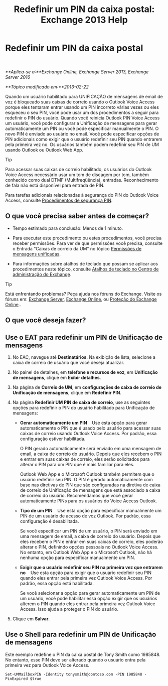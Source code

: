 ﻿---
title: 'Redefinir um PIN da caixa postal: Exchange 2013 Help'
TOCTitle: Redefinir um PIN da caixa postal
ms:assetid: bf07e6e7-01d2-4933-bff5-c615cc21a480
ms:mtpsurl: https://technet.microsoft.com/pt-br/library/Bb124404(v=EXCHG.150)
ms:contentKeyID: 50556270
ms.date: 05/22/2018
mtps_version: v=EXCHG.150
f1_keywords:
- Microsoft.Exchange.Management.SnapIn.Esm.Recipients.ResetUnifiedMessagingPinPropertyControl
ms.translationtype: MT
---

# Redefinir um PIN da caixa postal

 

_**Aplica-se a:**Exchange Online, Exchange Server 2013, Exchange Server 2016_

_**Tópico modificado em:**2013-02-22_

Quando um usuário habilitado para UNIFICAÇÃO de mensagens de email de voz é bloqueado suas caixas de correio usando o Outlook Voice Access porque eles tentaram entrar usando um PIN incorreto várias vezes ou eles esqueceu o seu PIN, você pode usar um dos procedimentos a seguir para redefinir o PIN do usuário. Quando você reinicia Outlook PIN Voice Access um usuário, você pode configurar a Unificação de mensagens para gerar automaticamente um PIN ou você pode especificar manualmente o PIN. O novo PIN é enviado ao usuário no email. Você pode especificar opções de PIN adicionais como exigir que o usuário redefinir seu PIN quando entrarem pela primeira vez no. Os usuários também podem redefinir seu PIN de UM usando Outlook ou Outlook Web App.


> [!TIP]
> Para acessar suas caixas de correio habilitado, os usuários do Outlook Voice Access necessário usar um tom de discagem por tom, também conhecido como dual DTMF (Multifreqüência), entradas. Reconhecimento de fala não está disponível para entrada de PIN.



Para tarefas adicionais relacionadas à segurança do PIN do Outlook Voice Access, consulte [Procedimentos de segurança PIN](pin-security-procedures-exchange-2013-help.md).

## O que você precisa saber antes de começar?

  - Tempo estimado para conclusão: Menos de 1 minuto.

  - Para executar este procedimento ou estes procedimentos, você precisa receber permissões. Para ver de que permissões você precisa, consulte o Entrada "Caixas de correio da UM" no tópico [Permissões de mensagens unificadas](unified-messaging-permissions-exchange-2013-help.md).

  - Para informações sobre atalhos de teclado que possam se aplicar aos procedimentos neste tópico, consulte [Atalhos de teclado no Centro de administração do Exchange](keyboard-shortcuts-in-the-exchange-admin-center-exchange-online-protection-help.md).


> [!TIP]
> Está enfrentando problemas? Peça ajuda nos fóruns do Exchange. Visite os fóruns em: <A href="https://go.microsoft.com/fwlink/p/?linkid=60612">Exchange Server</A>, <A href="https://go.microsoft.com/fwlink/p/?linkid=267542">Exchange Online</A>, ou <A href="https://go.microsoft.com/fwlink/p/?linkid=285351">Proteção do Exchange Online</A>..



## O que você deseja fazer?

## Use o EAT para redefinir um PIN de Unificação de mensagens

1.  No EAC, navegue até **Destinatários**. Na exibição de lista, selecione a caixa de correio de usuário que você deseja atualizar.

2.  No painel de detalhes, em **telefone e recursos de voz**, em **Unificação de mensagens**, clique em **Exibir detalhes**.

3.  Na página de **Correio de UM**, em **configurações de caixa de correio de Unificação de mensagens**, clique em **Redefinir PIN**.

4.  Na página **Redefinir UM PIN de caixa de correio**, use as seguintes opções para redefinir o PIN do usuário habilitado para Unificação de mensagens:
    
      - **Gerar automaticamente um PIN**    Use esta opção para gerar automaticamente o PIN que é usado pelo usuário para acessar suas caixas de correio usando Outlook Voice Access. Por padrão, essa configuração estiver habilitada.
        
        O PIN gerado automaticamente será enviado em uma mensagem de email, a caixa de correio do usuário. Depois que eles recebem o PIN e entrar em suas caixas de correio, eles serão solicitados para alterar o PIN para um PIN que é mais familiar para eles.
        
        Outlook Web App e o Microsoft Outlook também permitem que o usuário redefinir seu PIN. O PIN é gerado automaticamente com base nas diretivas de PIN que são configuradas na diretiva de caixa de correio de Unificação de mensagens que está associado a caixa de correio do usuário. Recomendamos que você gerar automaticamente PINs para os usuários do Voice Access Outlook.
    
      - **Tipo de um PIN**    Use esta opção para especificar manualmente um PIN de um usuário de acesso de voz Outlook. Por padrão, essa configuração é desabilitada.
        
        Se você especificar um PIN de um usuário, o PIN será enviado em uma mensagem de email, a caixa de correio do usuário. Depois que eles recebem o PIN e entrar em suas caixas de correio, eles poderão alterar o PIN, definindo opções pessoais no Outlook Voice Access. No entanto, em Outlook Web App e o Microsoft Outlook, não há nenhuma opção para especificar manualmente um PIN.
    
      - **Exigir que o usuário redefinir seu PIN na primeira vez que entrarem no**    Use esta opção para exigir que o usuário redefinir seu PIN quando eles entrar pela primeira vez Outlook Voice Access. Por padrão, essa opção está habilitada.
        
        Se você selecionar a opção para gerar automaticamente um PIN de um usuário, você pode habilitar essa opção exigir que os usuários alterem o PIN quando eles entrar pela primeira vez Outlook Voice Access. Isso ajuda a proteger o PIN do usuário.

5.  Clique em **Salvar**.

## Use o Shell para redefinir um PIN de Unificação de mensagens

Este exemplo redefine o PIN da caixa postal de Tony Smith como 1985848. No entanto, esse PIN deve ser alterado quando o usuário entra pela primeira vez para Outlook Voice Access.

    Set-UMMailboxPIN -Identity tonysmith@contoso.com -PIN 1985848 -PinExpired $true

